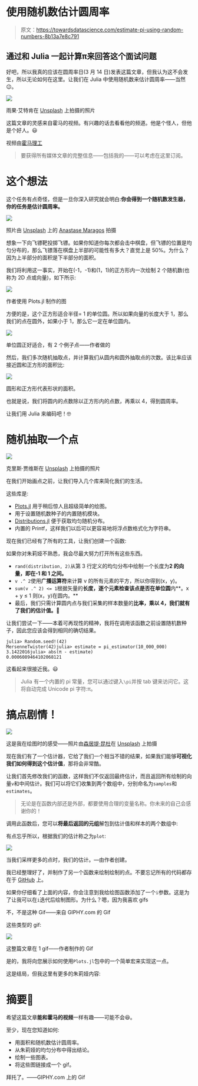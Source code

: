 # 使用随机数估计圆周率

> 原文：<https://towardsdatascience.com/estimate-pi-using-random-numbers-8b13a7e8c791>

## 通过和 Julia 一起计算π来回答这个面试问题

好吧，所以我真的应该在圆周率日(3 月 14 日)发表这篇文章，但我认为这不会发生，所以无论如何在这里。让我们在 Julia 中使用随机数来估计圆周率——当然😉。

![](img/2a387a15800cb9c0e4b117d7e584a76f.png)

雨果·艾特肯在 [Unsplash](https://unsplash.com/s/photos/pie?utm_source=unsplash&utm_medium=referral&utm_content=creditCopyText) 上拍摄的照片

这篇文章的灵感来自霍马的视频。有兴趣的话去看看他的频道。他是个怪人，但他是个好人。😃

视频由[霍马理工](https://www.youtube.com/channel/UCV0qA-eDDICsRR9rPcnG7tw)

> 要获得所有媒体文章的完整信息——包括我的——可以考虑在这里订阅。

# 这个想法

这个任务有点奇怪，但是一旦你深入研究就会明白:**你会得到一个随机数发生器，你的任务是估计圆周率。**

![](img/cd798fb2f94fd92361ebb96eb6dae2cc.png)

照片由 [Unsplash](https://unsplash.com/s/photos/dart?utm_source=unsplash&utm_medium=referral&utm_content=creditCopyText) 上的 [Anastase Maragos](https://unsplash.com/@visualsbyroyalz?utm_source=unsplash&utm_medium=referral&utm_content=creditCopyText) 拍摄

想象一下向飞镖靶投掷飞镖。如果你知道你每次都会击中棋盘，但飞镖的位置是均匀分布的，那么飞镖落在棋盘上半部的可能性有多大？直觉上是 50%。为什么？因为上半部分的面积是下半部分的面积。

我们将利用这一事实，开始在(-1，-1)和(1，1)的正方形内一次绘制 2 个随机数(也称为 2D 点或向量)，如下所示:

![](img/fcf20fbb9da288f5fac45a3f1accca55.png)

作者使用 Plots.jl 制作的图

方便的是，这个正方形适合半径= 1 的单位圆。所以如果向量的长度大于 1，那么我们的点在圆外，如果小于 1，那么它一定在单位圆内。

![](img/5a73cce14efc423a2d070ada9befff4e.png)

单位圆正好适合，有 2 个例子点——作者做的

然后，我们多次随机抽取点，并计算我们从圆内和圆外抽取点的次数。该比率应该接近圆和正方形的面积比:

![](img/b17c5edb70a216b96911c0401a74e3af.png)

圆形和正方形代表形状的面积。

也就是说，我们将圆内的点数除以正方形内的点数，再乘以 4，得到圆周率。

让我们用 Julia 来编码吧！🤓

# 随机抽取一个点

![](img/32827178b72798a8221a58d550802b2f.png)

克里斯·贾维斯在 [Unsplash](https://unsplash.com/s/photos/marbles?utm_source=unsplash&utm_medium=referral&utm_content=creditCopyText) 上拍摄的照片

在我们开始画点之前，让我们导入几个库来简化我们的生活。

这些库是:

*   [Plots.jl](https://github.com/JuliaPlots/Plots.jl) 用于稍后惊人且超级简单的绘图。
*   用于设置随机数种子的内置随机模块。
*   [Distributions.jl](https://github.com/JuliaStats/Distributions.jl) 便于获取均匀随机分布。
*   内置的 Printf，这样我们以后可以更容易地将浮点数格式化为字符串。

现在我们已经有了所有的工具，让我们创建一个函数:

如果你对朱莉娅不熟悉，我会尽最大努力打开所有这些东西。

*   `rand(distribution, 2)`从第 3 行定义的均匀分布中绘制一个长度为**2 的向量，即在-1 和 1 之间。**
*   `v .^ 2`使用**广播运算符**来计算 v 的所有元素的平方，所以你得到(x，y)。
*   `sum(v .^ 2) <= 1`根据矢量的**长度，逐个元素检查该点是否在单位圆**内**。x + y ≤ 1 则(x，y)在圆内。**
*   最后，我们只需计算圆内点与我们采集的样本数量的**比率，乘以 4，我们就有了我们的估计值。🎉**

让我们尝试一下——本着可再现性的精神，我将在调用该函数之前设置随机数种子，因此您应该会得到相同的确切结果。

```
julia> Random.seed!(42)
MersenneTwister(42)julia> estimate = pi_estimator(10_000_000)
3.1422016julia> abs(π - estimate)
0.0006089464102068121
```

这看起来很接近我。😃

> Julia 有一个内置的 pi 常量，您可以通过键入`\pi`并按 tab 键来访问它。这将自动完成 Unicode pi 字符:π。

# 搞点剧情！

![](img/ac540d93958f4c7eb54e90bdaa5f4090.png)

这是我在绘图时的感受——照片由[森居提·昆杜](https://unsplash.com/@senjuti?utm_source=unsplash&utm_medium=referral&utm_content=creditCopyText)在 [Unsplash](https://unsplash.com/s/photos/paint?utm_source=unsplash&utm_medium=referral&utm_content=creditCopyText) 上拍摄

现在我们有了一个估计器，它给了我们一个相当不错的结果，如果我们能够**可视化我们如何得到这个估计值**，那将会非常酷。

让我们首先修改我们的函数，这样我们不仅返回最终估计，而且返回所有绘制的向量`v`和中间估计。我们可以将它们收集到两个数组中，分别命名为`samples`和`estimates`。

> 无论是在函数内部还是外部，都要使用合理的变量名称。你未来的自己会感谢你的！

调用此函数后，您可以**将最后返回的元组**解包到估计值和样本的两个数组中:

有点忘乎所以，根据我们的估计称之为`plot`:

![](img/fd379249e13d4d87a2a4985a97d55b88.png)

当我们采样更多的点时，我们的估计。—由作者创建。

我已经整理好了，并制作了另一个函数来绘制绘制的点。不要忘记所有的代码都存在于 [GitHub](https://github.com/niczky12/medium/blob/master/julia/estimate_pi_rand.jl) 上。

如果你仔细看了上面的内容，你会注意到我给绘图函数添加了一个`i`参数。这是为了让我可以在`i`迭代后绘制图形。为什么？嗯，因为我喜欢 gifs

不，不是这种 Gif——来自 GIPHY.com 的 Gif

这些类型的 gif:

![](img/63b303262587bb3ecfddfcc856155172.png)

这整篇文章在 1 gif——作者制作的 Gif

是的，我将向您展示如何使用`Plots.jl`包中的一个简单宏来实现这一点。

这是结局，但我这里有更多的朱莉娅内容:

</vectorize-everything-with-julia-ad04a1696944>  </index-sort-and-aggregate-your-dataframes-in-julia-38646daf6214>  

# 摘要🎉

希望这篇文章**能和霍马的视频**一样有趣——可能不会😆。

至少，现在您知道如何:

*   用面积和随机数估计圆周率。
*   从朱莉娅的均匀分布中得出结论。
*   绘制一些图表。
*   将这些图链接成一个 gif。

拜托了。——GIPHY.com 上的 Gif